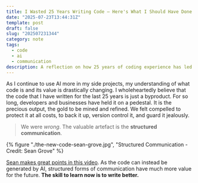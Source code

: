 ```yaml
---
title: I Wasted 25 Years Writing Code — Here's What I Should Have Done Instead
date: "2025-07-23T13:44:31Z"
template: post
draft: false
slug: "202507231344"
category: note
tags:
  - code
  - ai
  - communication
description: A reflection on how 25 years of coding experience has led to the realisation that structured communication, not code itself, is the true valuable artifact in the age of AI-generated programming.
---
```


As I continue to use AI more in my side projects, my understanding of what code is and its value is drastically changing. I wholeheartedly believe that the code that I have written for the last 25 years is just a byproduct. For so long, developers and businesses have held it on a pedestal. It is the precious output, the gold to be mined and refined. We felt compelled to protect it at all costs, to back it up, version control it, and guard it jealously.

> We were _wrong_. The valuable artefact is the **structured communication**.

{% figure "./the-new-code-sean-grove.jpg", "Structured Communication - Credit: Sean Grove" %}

[Sean makes great points in this video](https://youtube.com/watch?v=8rABwKRsec4). As the code can instead be generated by AI, structured forms of communication have much more value for the future. **The skill to learn now is to write better.**
